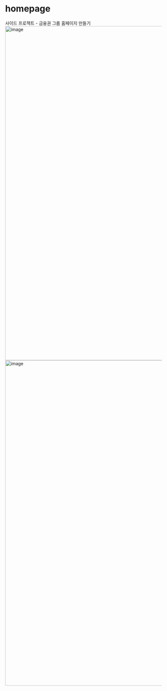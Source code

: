 # homepage
사이드 프로젝트 - 금융권 그룹 홈페이지 만들기
<img width="1939" height="1070" alt="image" src="https://github.com/user-attachments/assets/aa61acc1-f5ca-412e-bd27-7695ed27bd99" />
<img width="1937" height="1042" alt="image" src="https://github.com/user-attachments/assets/761b264c-837c-49e0-b86c-b4306b140ce4" />

